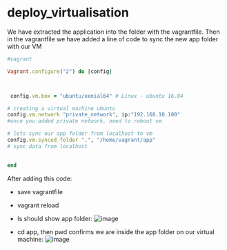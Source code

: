# deploy_virtualisation
We have extracted the application into the folder with the vagrantfile. Then in the vagrantfile we have added a line of code to sync the new app folder with our VM

```ruby 
#vagrant

Vagrant.configure("2") do |config|



 config.vm.box = "ubuntu/xenial64" # Linux - ubuntu 16.04

# creating a virtual machine ubuntu 
config.vm.network "private_network", ip:"192.168.10.100"
#once you added private network, need to reboot vm

# lets sync our app folder from localhost to vm
config.vm.synced_folder ".", "/home/vagrant/app"
# sync data from localhost 

 
end
```

After adding this code:
- save vagrantfile
- vagrant reload 
- ls should show app folder:
![image](https://user-images.githubusercontent.com/110176257/184627719-568112d1-e9c2-4bc3-afa8-b30e6bbccc66.png)

- cd app, then pwd confirms we are inside the app folder on our virtual machine:
![image](https://user-images.githubusercontent.com/110176257/184627791-8457ffb6-2320-4a99-996b-d2b2f5b15ea3.png)
